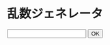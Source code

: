 <h1 id="_title">乱数ジェネレータ</h1>

<form action="#" id="form">  
  <input type="text" name="content">
  <input type="submit" value="OK">
  <p id="output"></p>
</form>

<script>
  function getRandomInt(max) {
      return Math.floor(Math.random() * max);
    }

  function rd(N) {
    let tf_array = Array(N).fill(0);
    for (let i = 0; i < N; i++) {
      tf_array[i] = i+1;
    }

    let cnt = 0;
    let rd_n = "";
    while (true) {
      let t = getRandomInt(N);
      if (tf_array[t-1] == 0) {
        document.getElementById('output').textContent = t + "<br>---------<br>";
        tf_array[t-1] = 1;
        cnt++;
      }
      if (cnt == N) break;
    }
  }
  
  document.getElementById('form').onsubmit = function(event) {
    event.preventDefault();
    
    let inputForm = document.getElementById('form').content.value;
    let N = `${inputForm}`;
    
    if (N == "") {
      alert("値を入力してください");
    } else {
      let M = Number(N);
      rd(M);
    }
  }
</script>
